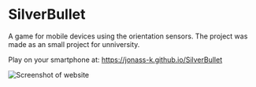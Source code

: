 # SilverBullet

A game for mobile devices using the orientation sensors. The project was made as an small project for unniversity. 

Play on your smartphone at: https://jonass-k.github.io/SilverBullet


![Screenshot of website](https://user-images.githubusercontent.com/60469464/155719415-4dff5a01-28e6-45ed-9a01-f5ea1303a2e7.png)
